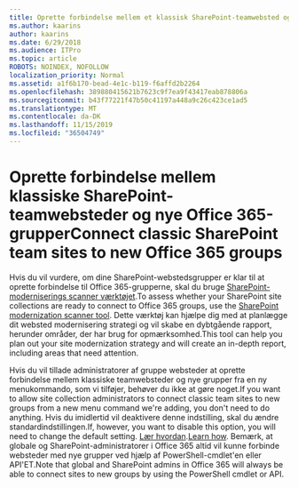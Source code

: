 ```yaml
---
title: Oprette forbindelse mellem et klassisk SharePoint-teamwebsted og en gruppe
ms.author: kaarins
author: kaarins
ms.date: 6/29/2018
ms.audience: ITPro
ms.topic: article
ROBOTS: NOINDEX, NOFOLLOW
localization_priority: Normal
ms.assetid: a1f6b170-bead-4e1c-b119-f6affd2b2264
ms.openlocfilehash: 389880415621b7623c9f7ea9f43417eab878806a
ms.sourcegitcommit: b43f77221f47b50c41197a448a9c26c423ce1ad5
ms.translationtype: MT
ms.contentlocale: da-DK
ms.lasthandoff: 11/15/2019
ms.locfileid: "36504749"
---
```

# <a name="connect-classic-sharepoint-team-sites-to-new-office-365-groups"></a><span data-ttu-id="a514e-102">Oprette forbindelse mellem klassiske SharePoint-teamwebsteder og nye Office 365-grupper</span><span class="sxs-lookup"><span data-stu-id="a514e-102">Connect classic SharePoint team sites to new Office 365 groups</span></span>

<span data-ttu-id="a514e-103">Hvis du vil vurdere, om dine SharePoint-webstedsgrupper er klar til at oprette forbindelse til Office 365-grupperne, skal du bruge [SharePoint-moderniserings scanner værktøjet](https://go.microsoft.com/fwlink/?linkid=873066).</span><span class="sxs-lookup"><span data-stu-id="a514e-103">To assess whether your SharePoint site collections are ready to connect to Office 365 groups, use the [SharePoint modernization scanner tool](https://go.microsoft.com/fwlink/?linkid=873066).</span></span> <span data-ttu-id="a514e-104">Dette værktøj kan hjælpe dig med at planlægge dit websted modernisering strategi og vil skabe en dybtgående rapport, herunder områder, der har brug for opmærksomhed.</span><span class="sxs-lookup"><span data-stu-id="a514e-104">This tool can help you plan out your site modernization strategy and will create an in-depth report, including areas that need attention.</span></span>
  
<span data-ttu-id="a514e-105">Hvis du vil tillade administratorer af gruppe websteder at oprette forbindelse mellem klassiske teamwebsteder og nye grupper fra en ny menukommando, som vi tilføjer, behøver du ikke at gøre noget.</span><span class="sxs-lookup"><span data-stu-id="a514e-105">If you want to allow site collection administrators to connect classic team sites to new groups from a new menu command we're adding, you don't need to do anything.</span></span> <span data-ttu-id="a514e-106">Hvis du imidlertid vil deaktivere denne indstilling, skal du ændre standardindstillingen.</span><span class="sxs-lookup"><span data-stu-id="a514e-106">If, however, you want to disable this option, you will need to change the default setting.</span></span> <span data-ttu-id="a514e-107">[Lær hvordan](https://go.microsoft.com/fwlink/?linkid=2004316).</span><span class="sxs-lookup"><span data-stu-id="a514e-107">[Learn how](https://go.microsoft.com/fwlink/?linkid=2004316).</span></span> <span data-ttu-id="a514e-108">Bemærk, at globale og SharePoint-administratorer i Office 365 altid vil kunne forbinde websteder med nye grupper ved hjælp af PowerShell-cmdlet'en eller API'ET.</span><span class="sxs-lookup"><span data-stu-id="a514e-108">Note that global and SharePoint admins in Office 365 will always be able to connect sites to new groups by using the PowerShell cmdlet or API.</span></span>
  

